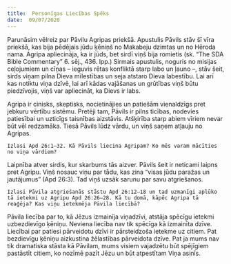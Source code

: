 ```yaml
---
title:  Personīgas Liecības Spēks
date:  09/07/2020
---
```


Parunāsim vēlreiz par Pāvilu Agripas priekšā. Apustulis Pāvils stāv šī vīra priekšā, kas bija pēdējais jūdu ķēniņš no Makabeju dzimtas un no Hēroda nama. Agripa apliecināja, ka ir jūds, bet sirdī viņš bija romietis (sk. “The SDA Bible Commentary” 6. sēj., 436. lpp.) Sirmais apustulis, noguris no misijas ceļojumiem un cīņas – ieguvis rētas konfliktā starp labo un ļauno –, stāv šeit, sirds viņam pilna Dieva mīlestības un seja atstaro Dieva labestību. Lai arī kas notiktu viņa dzīvē, lai arī kādas vajāšanas un grūtības viņš būtu piedzīvojis, viņš var apliecināt, ka Dievs ir labs.

Agripa ir cinisks, skeptisks, nocietinājies un patiešām vienaldzīgs pret jebkuru vērtību sistēmu. Pretēji tam, Pāvils ir pilns ticības, nodevies patiesībai un uzticīgs taisnības aizstāvis. Atšķirība starp abiem vīriem nevar būt vēl redzamāka. Tiesā Pāvils lūdz vārdu, un viņš saņem atļauju no Agripas.

`Izlasi Apd 26:1–32. Kā Pāvils liecina Agripam? Ko mēs varam mācīties no viņa vārdiem?`

Laipnība atver sirdis, kur skarbums tās aizver. Pāvils šeit ir neticami laipns pret Agripu. Viņš nosauc viņu par tādu, kas zina “visas jūdu paražas un jautājumus” (Apd 26:3). Tad viņš uzsāk sarunu par savu atgriešanos.

`Izlasi Pāvila atgriešanās stāstu Apd 26:12–18 un tad uzmanīgi aplūko tā ietekmi uz Agripu Apd 26:26–28. Kā tu domā, kāpēc Agripa tā reaģēja? Kas viņu ietekmēja Pāvila liecībā?`

Pāvila liecība par to, kā Jēzus izmainīja viņadzīvi, atstāja spēcīgu ietekmi uzbezdievīgo ķēniņu. Neviena liecība nav tik spēcīga kā izmainīta dzīve. Liecībai par patiesi pārveidotu dzīvi ir pārsteidzoša ietekme uz citiem. Pat bezdievīgu ķēniņu aizkustina žēlastības pārveidota dzīve. Pat ja mums nav tik dramatiska stāsta kā Pāvilam, mums visiem vajadzētu būt spējīgiem pastāstīt citiem, ko nozīmē pazīt Jēzu un būt atpestītam Viņa asinīs.
